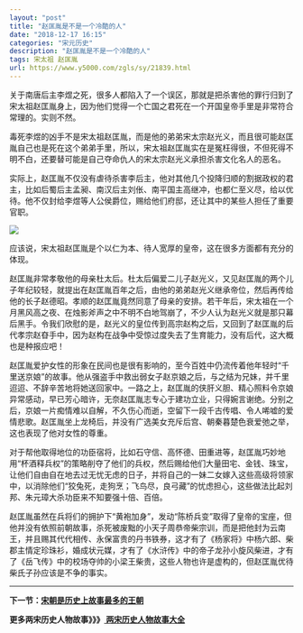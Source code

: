 ```yaml
---
layout: "post"
title: "赵匡胤是不是一个冷酷的人"
date: "2018-12-17 16:15"
categories: "宋元历史"
description: "赵匡胤是不是一个冷酷的人"
tags: 宋太祖 赵匡胤
url: https://www.y5000.com/zgls/sy/21839.html
---
```






关于南唐后主李煜之死，很多人都陷入了一个误区，那就是把杀害他的罪行归到了宋太祖赵匡胤身上，因为他们觉得一个亡国之君死在一个开国皇帝手里是非常符合常理的。实则不然。

毒死李煜的凶手不是宋太祖赵匡胤，而是他的弟弟宋太宗赵光义，而且很可能赵匡胤自己也是死在这个弟弟手里，所以，宋太祖赵匡胤实在是冤枉得很，不但死得不明不白，还要替可能是自己夺命仇人的宋太宗赵光义承担杀害文化名人的恶名。

实际上，赵匡胤不仅没有虐待杀害李后主，他对其他几个投降归顺的割据政权的君主，比如后蜀后主孟昶、南汉后主刘伥、南平国主高继冲，也都仁至义尽，给以优待。他不仅封给李煜等人公侯爵位，赐给他们府邸，还让其中的某些人担任了重要官职。

![](https://img.y5000.com/uploads/allimg/170524/8-1F5240ZH33C.jpg)

应该说，宋太祖赵匡胤是个以仁为本、待人宽厚的皇帝，这在很多方面都有充分的体现。

赵匡胤非常孝敬他的母亲杜太后。杜太后偏爱二儿子赵光义，又见赵匡胤的两个儿子年纪较轻，就提出在赵匡胤百年之后，由他的弟弟赵光义继承帝位，然后再传给他的长子赵德昭。孝顺的赵匡胤竟然同意了母亲的安排。若干年后，宋太祖在一个月黑风高之夜、在烛影斧声之中不明不白地驾崩了，不少人认为赵光义就是那只幕后黑手。令我们欣慰的是，赵光义的皇位传到高宗赵构之后，又回到了赵匡胤的后代孝宗赵昚手中，因为赵构在战争中受惊过度失去了生育能力，没有后代，这大概也是种报应吧！

赵匡胤爱护女性的形象在民间也是很有影响的，至今百姓中仍流传着他年轻时“千里送京娘”的故事。他从强盗手中救出弱女子赵京娘之后，与之结为兄妹，并千里迢迢、不辞辛苦地将她送回家中。一路之上，赵匡胤的侠肝义胆、精心照料令京娘异常感动，早已芳心暗许，无奈赵匡胤志专心于建功立业，只得婉言谢绝。分别之后，京娘一片痴情难以自解，不久伤心而逝，空留下一段千古传唱、令人唏嘘的爱情悲歌。赵匡胤坐上龙椅后，并没有广选美女充斥后宫、朝秦暮楚色衰爱弛之举，这也表现了他对女性的尊重。

对于帮他取得地位的功臣宿将，比如石守信、高怀德、田重进等，赵匡胤巧妙地用“杯酒释兵权”的策略削夺了他们的兵权，然后赐给他们大量田宅、金钱、珠宝，让他们自由自在地去过无忧无虑的日子，并将自己的一妹二女嫁入这些高级将领家中，以消除他们“狡兔死，走狗烹；飞鸟尽，良弓藏”的忧虑担心，这些做法比起刘邦、朱元璋大杀功臣来不知要强十倍、百倍。

赵匡胤虽然在兵将们的拥护下“黄袍加身”，发动“陈桥兵变”取得了皇帝的宝座，但他并没有依照前朝故事，杀死被废黜的小天子周恭帝柴宗训，而是把他封为云南王，并且赐其代代相传、永保富贵的丹书铁券，这才有了《杨家将》中杨六郎、柴郡主情定珍珠衫，婚成状元媒，才有了《水浒传》中的帝子龙孙小旋风柴进，才有了《岳飞传》中的校场夺帅的小梁王柴贵，这些人物也许是虚构的，但赵匡胤优待柴氏子孙应该是不争的事实。

* * *

 **下一节：[宋朝是历史上故事最多的王朝](https://www.y5000.com/zgls/sy/21840.html)**

 **更多两宋历史人物故事》》》[ 两宋历史人物故事大全](https://www.y5000.com/zgls/sy/21871.html)**

